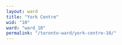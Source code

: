 ```yaml
---
layout: ward
title: "York Centre"
wid: "10"
ward: "ward_10"
permalink: "/toronto-ward/york-centre-10/"
---
```

